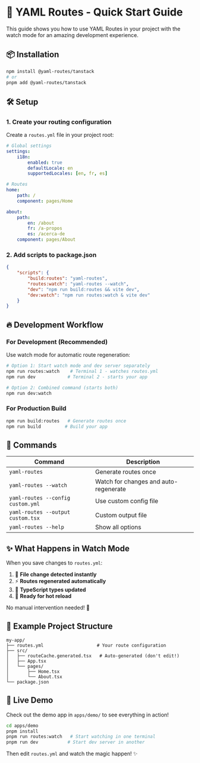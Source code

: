 # 🚀 YAML Routes - Quick Start Guide

This guide shows you how to use YAML Routes in your project with the watch mode for an amazing development experience.

## 📦 Installation

```bash
npm install @yaml-routes/tanstack
# or
pnpm add @yaml-routes/tanstack
```

## 🛠️ Setup

### 1. Create your routing configuration

Create a `routes.yml` file in your project root:

```yaml
# Global settings
settings:
    i18n:
        enabled: true
        defaultLocale: en
        supportedLocales: [en, fr, es]

# Routes
home:
    path: /
    component: pages/Home

about:
    path:
        en: /about
        fr: /a-propos
        es: /acerca-de
    component: pages/About
```

### 2. Add scripts to package.json

```json
{
    "scripts": {
        "build:routes": "yaml-routes",
        "routes:watch": "yaml-routes --watch",
        "dev": "npm run build:routes && vite dev",
        "dev:watch": "npm run routes:watch & vite dev"
    }
}
```

## 🔥 Development Workflow

### For Development (Recommended)

Use watch mode for automatic route regeneration:

```bash
# Option 1: Start watch mode and dev server separately
npm run routes:watch    # Terminal 1 - watches routes.yml
npm run dev            # Terminal 2 - starts your app

# Option 2: Combined command (starts both)
npm run dev:watch
```

### For Production Build

```bash
npm run build:routes   # Generate routes once
npm run build         # Build your app
```

## 🎯 Commands

| Command                           | Description                           |
| --------------------------------- | ------------------------------------- |
| `yaml-routes`                     | Generate routes once                  |
| `yaml-routes --watch`             | Watch for changes and auto-regenerate |
| `yaml-routes --config custom.yml` | Use custom config file                |
| `yaml-routes --output custom.tsx` | Custom output file                    |
| `yaml-routes --help`              | Show all options                      |

## ✨ What Happens in Watch Mode

When you save changes to `routes.yml`:

1. 👀 **File change detected instantly**
2. ⚡ **Routes regenerated automatically**
3. 🎯 **TypeScript types updated**
4. 🔄 **Ready for hot reload**

No manual intervention needed! 🚀

## 📁 Example Project Structure

```
my-app/
├── routes.yml                    # Your route configuration
├── src/
│   ├── routeCache.generated.tsx   # Auto-generated (don't edit!)
│   ├── App.tsx
│   └── pages/
│       ├── Home.tsx
│       └── About.tsx
└── package.json
```

## 🎨 Live Demo

Check out the demo app in `apps/demo/` to see everything in action!

```bash
cd apps/demo
pnpm install
pnpm run routes:watch   # Start watching in one terminal
pnpm run dev           # Start dev server in another
```

Then edit `routes.yml` and watch the magic happen! ✨
